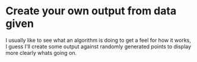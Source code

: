 # Create your own output from data given

I usually like to see what an algorithm is doing to get a feel for how it works, I guess I'll create some output against randomly generated points to display more clearly whats going on.
